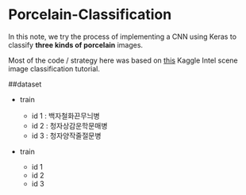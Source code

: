 # Porcelain-Classification

In this note, we try the process of implementing a CNN using Keras to classify **three kinds of porcelain** images.

Most of the code / strategy here was based on [this](https://www.kaggle.com/vincee/intel-image-classification-cnn-keras) Kaggle Intel scene image classification tutorial.

##dataset

* train 
  * id 1 : 백자철화끈무늬병
  * id 2 : 청자상감운학문매병
  * id 3 : 청자양작줄절문병

* train 
  * id 1
  * id 2 
  * id 3


